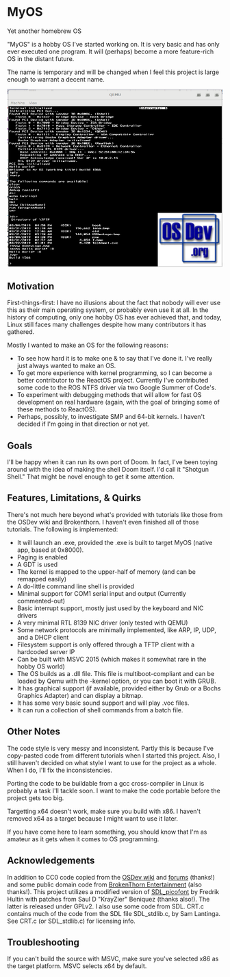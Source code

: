 # MyOS
Yet another homebrew OS

"MyOS" is a hobby OS I've started working on. It is very basic and has only ever executed one program. It will (perhaps) become a more feature-rich OS in the distant future.

The name is temporary and will be changed when I feel this project is large enough to warrant a decent name.

![Screenshot with test image](https://raw.githubusercontent.com/coderTrevor/MyOS/master/Media/Screenshots/MyOS_Graphical1.png "MyOS Screenshot")


## Motivation
First-things-first: I have no illusions about the fact that nobody will ever use this as their main operating system, or probably even use it at all. In the history of computing, only one hobby OS has ever achieved that, and today, Linux still faces many challenges despite how many contributors it has gathered.

Mostly I wanted to make an OS for the following reasons:
* To see how hard it is to make one & to say that I've done it. I've really just always wanted to make an OS.
* To get more experience with kernel programming, so I can become a better contributor to the ReactOS project. Currently I've contributed some code to the ROS NTFS driver via two Google Summer of Code's.
* To experiment with debugging methods that will allow for fast OS development on real hardware (again, with the goal of bringing some of these methods to ReactOS).
* Perhaps, possibly, to investigate SMP and 64-bit kernels. I haven't decided if I'm going in that direction or not yet.

## Goals
I'll be happy when it can run its own port of Doom. In fact, I've been toying around with the idea of making the shell Doom itself. I'd call it "Shotgun Shell." That might be novel enough to get it some attention.

## Features, Limitations, & Quirks
There's not much here beyond what's provided with tutorials like those from the OSDev wiki and Brokenthorn. I haven't even finished all of those tutorials. The following is implemented:
* It will launch an .exe, provided the .exe is built to target MyOS (native app, based at 0x8000).
* Paging is enabled
* A GDT is used
* The kernel is mapped to the upper-half of memory (and can be remapped easily)
* A do-little command line shell is provided
* Minimal support for COM1 serial input and output (Currently commented-out)
* Basic interrupt support, mostly just used by the keyboard and NIC drivers
* A very minimal RTL 8139 NIC driver (only tested with QEMU)
* Some network protocols are minimally implemented, like ARP, IP, UDP, and a DHCP client
* Filesystem support is only offered through a TFTP client with a hardcoded server IP
* Can be built with MSVC 2015 (which makes it somewhat rare in the hobby OS world)
* The OS builds as a .dll file. This file is multiboot-compliant and can be loaded by Qemu with the -kernel option, or you can boot it with GRUB.
* It has graphical support (if available, provided either by Grub or a Bochs Graphics Adapter) and can display a bitmap.
* It has some very basic sound support and will play .voc files.
* It can run a collection of shell commands from a batch file.

## Other Notes
The code style is very messy and inconsistent. Partly this is because I've copy-pasted code from different tutorials when I started this project. Also, I still haven't decided on what style I want to use for the project as a whole. When I do, I'll fix the inconsistencies.

Porting the code to be buildable from a gcc cross-compiler in Linux is probably a task I'll tackle soon. I want to make the code portable before the project gets too big.

Targetting x64 doesn't work, make sure you build with x86. I haven't removed x64 as a target because I might want to use it later.

If you have come here to learn something, you should know that I'm as amateur as it gets when it comes to OS programming.

## Acknowledgements
In addition to CC0 code copied from the [OSDev wiki](https://wiki.osdev.org/Expanded_Main_Page) and [forums](http://forum.osdev.org/) (thanks!) and some public domain code from [BrokenThorn Entertainment](http://www.brokenthorn.com/Resources/OSDevIndex.html) (also thanks!).
This project utilizes a modified version of [SDL_picofont](http://nurd.se/~noname/?section=sdl_picofont) by Fredrik Hultin with patches from Saul D "KrayZier" Beniquez (thanks also!). The latter is released under GPLv2.
I also use some code from SDL. CRT.c contains much of the code from the SDL file SDL_stdlib.c, by Sam Lantinga. See CRT.c (or SDL_stdlib.c) for licensing info.

## Troubleshooting
If you can't build the source with MSVC, make sure you've selected x86 as the target platform. MSVC selects x64 by default.
